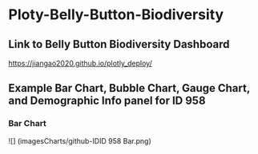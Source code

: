 # Ploty-Belly-Button-Biodiversity

## Link to Belly Button Biodiversity Dashboard
  https://jiangao2020.github.io/plotly_deploy/

## Example Bar Chart, Bubble Chart, Gauge Chart, and Demographic Info panel for ID 958

### Bar Chart 
![] (imagesCharts/github-IDID 958 Bar.png)
